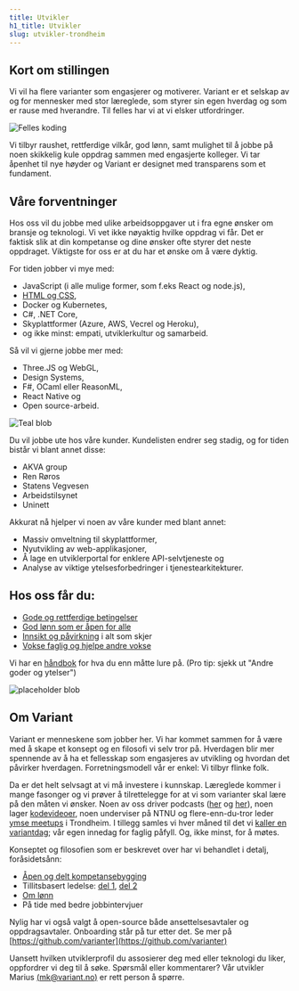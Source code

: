 ```yaml
---
title: Utvikler
h1_title: Utvikler
slug: utvikler-trondheim
---
```


## Kort om stillingen

Vi vil ha flere varianter som engasjerer og motiverer. Variant er et selskap av og for mennesker med stor læreglede, som styrer sin egen hverdag og som er rause med hverandre. Til felles har vi at vi elsker utfordringer.

<div class="right margin top-margin negative-right" id="customBlobWrapper_1">

![Felles koding](/work_images/coding.svg)

</div>

Vi tilbyr raushet, rettferdige vilkår, god lønn, samt mulighet til å jobbe på noen skikkelig kule oppdrag sammen med engasjerte kolleger. Vi tar åpenhet til nye høyder og Variant er designet med transparens som et fundament.

## Våre forventninger

Hos oss vil du jobbe med ulike arbeidsoppgaver ut i fra egne ønsker om bransje og teknologi. Vi vet ikke nøyaktig hvilke oppdrag vi får. Det er faktisk slik at din kompetanse og dine ønsker ofte styrer det neste oppdraget. Viktigste for oss er at du har et ønske om å være dyktig.

For tiden jobber vi mye med:

- JavaScript (i alle mulige former, som f.eks React og node.js),
- [HTML og CSS](https://www.kode24.no/kodenytt/identitetskrise-i-frontend-utvikling/70738327),
- Docker og Kubernetes,
- C#, .NET Core,
- Skyplattformer (Azure, AWS, Vecrel og Heroku),
- og ikke minst: empati, utviklerkultur og samarbeid.

Så vil vi gjerne jobbe mer med:

- Three.JS og WebGL,
- Design Systems,
- F#, OCaml eller ReasonML,
- React Native og
- Open source-arbeid.

<div class="right margin">

![Teal blob](/work_images/teal_blob.svg)

</div>

Du vil jobbe ute hos våre kunder. Kundelisten endrer seg stadig, og for tiden bistår vi blant annet disse:

- AKVA group
- Ren Røros
- Statens Vegvesen
- Arbeidstilsynet
- Uninett

Akkurat nå hjelper vi noen av våre kunder med blant annet:

- Massiv omveltning til skyplattformer,
- Nyutvikling av web-applikasjoner,
- Å lage en utviklerportal for enklere API-selvtjeneste og
- Analyse av viktige ytelsesforbedringer i tjenestearkitekturer.

## Hos oss får du:

- [Gode og rettferdige betingelser](https://handbook.variant.no/#betingelser)
- [God lønn som er åpen for alle](https://www.variant.no/kalkulator)
- [Innsikt og påvirkning](https://medium.com/variant-as/bli-en-bedre-variant-7e1926bdcfba#e27f) i alt som skjer
- [Vokse faglig og hjelpe andre vokse](https://medium.com/variant-as/aapen-og-delt-kompetansebygging-c229771eee93)

Vi har en [håndbok](https://handbook.variant.no/) for hva du enn måtte lure på. (Pro tip: sjekk ut "Andre goder og ytelser")

<div class="right margin size-small">

![placeholder blob](/work_images/blob_pink.svg)

</div>

## Om Variant

Variant er menneskene som jobber her. Vi har kommet sammen for å være med å skape et konsept og en filosofi vi selv tror på. Hverdagen blir mer spennende av å ha et fellesskap som engasjeres av utvikling og hvordan det påvirker hverdagen. Forretningsmodell vår er enkel: Vi tilbyr flinke folk.

Da er det helt selvsagt at vi må investere i kunnskap. Læreglede kommer i mange fasonger og vi prøver å tilrettelegge for at vi som varianter skal lære på den måten vi ønsker. Noen av oss driver podcasts ([her](http://bartjs.io/tag/podcast-episode/) og [her](https://kortslutning.fun/)), noen lager [kodevideoer](https://youtube.com/kodesnutt), noen underviser på NTNU og flere-enn-du-tror leder [ymse meetups](https://www.meetup.com/IXDATrondheim/) i Trondheim. I tillegg samles vi hver måned til det vi [kaller en variantdag](https://medium.com/variant-as/tagged/variantdag); vår egen innedag for faglig påfyll. Og, ikke minst, for å møtes.

Konseptet og filosofien som er beskrevet over har vi behandlet i detalj, foråsidetsånn:

- [Åpen og delt kompetansebygging](https://medium.com/variant-as/aapen-og-delt-kompetansebygging-c229771eee93)
- Tillitsbasert ledelse: [del 1](https://medium.com/variant-as/tillitsbasert-ledelse-del-1-hva-og-hvorfor-86f6aa485cf9), [del 2](https://medium.com/variant-as/tillitsbasert-ledelse-del-2-sette-retning-449452fcc6a6)
- [Om lønn](https://medium.com/variant-as/bonusutbetaling-og-l%C3%B8nnsjusteringer-c6d340f0a6d)
- På tide med bedre jobbintervjuer

Nylig har vi også valgt å open-source både ansettelsesavtaler og oppdragsavtaler. Onboarding står på tur etter det. Se mer på [https://github.com/varianter](https://github.com/varianter)

Uansett hvilken utviklerprofil du assosierer deg med eller teknologi du liker, oppfordrer vi deg til å søke. Spørsmål eller kommentarer? Vår utvikler Marius [(mk@variant.no)](mailto:mk@variant.no) er rett person å spørre.
